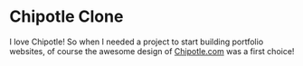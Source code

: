 # Chipotle Clone

I love Chipotle!  So when I needed a project to start building portfolio websites, of course the awesome design of [Chipotle.com](https://www.chipotle.com/) was a first choice!


